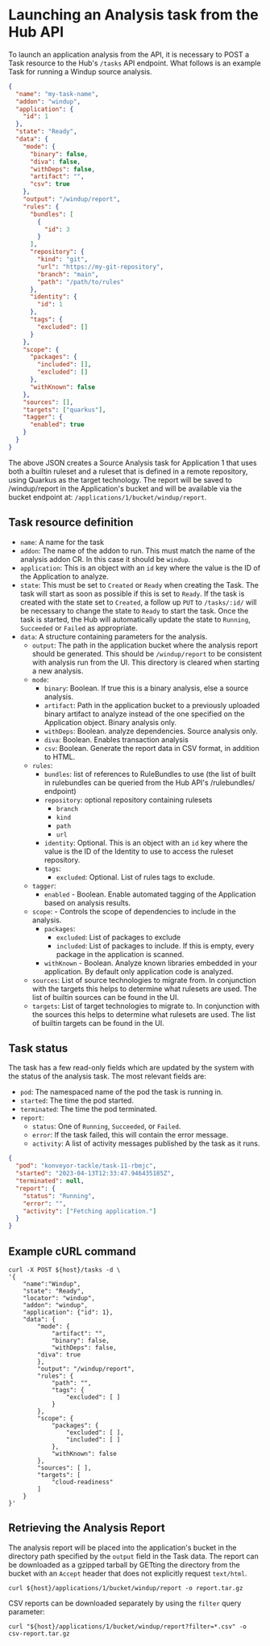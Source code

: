 # Launching an Analysis task from the Hub API

To launch an application analysis from the API, it is necessary to POST a Task resource to the Hub's
`/tasks` API endpoint. What follows is an example Task for running a Windup source analysis.

```json
{
  "name": "my-task-name",
  "addon": "windup",
  "application": {
    "id": 1
  },
  "state": "Ready",
  "data": {
    "mode": {
      "binary": false,
      "diva": false,
      "withDeps": false,
      "artifact": "",
      "csv": true
    },
    "output": "/windup/report",
    "rules": {
      "bundles": [
        {
          "id": 3
        }
      ],
      "repository": {
        "kind": "git",
        "url": "https://my-git-repository",
        "branch": "main",
        "path": "/path/to/rules"
      },
      "identity": {
        "id": 1
      },
      "tags": {
        "excluded": []
      }
    },
    "scope": {
      "packages": {
        "included": [],
        "excluded": []
      },
      "withKnown": false
    },
    "sources": [],
    "targets": ["quarkus"],
    "tagger": {
      "enabled": true
    }
  }
}
```

The above JSON creates a Source Analysis task for Application 1 that uses both a builtin ruleset and a ruleset that is defined in a remote repository, using Quarkus as the target technology. The report will be saved to /windup/report in the Application's bucket and will be available via the bucket endpoint at: `/applications/1/bucket/windup/report`.

## Task resource definition

* `name`: A name for the task
* `addon`: The name of the addon to run. This must match the name of the analysis addon CR. In this case it should be `windup`.
* `application`: This is an object with an `id` key where the value is the ID of the Application to analyze.
* `state`: This must be set to `Created` or `Ready` when creating the Task. The task will start as soon as possible if this is set to `Ready`. If the task is created with the state set to `Created`, a follow up `PUT` to `/tasks/:id/` will be necessary to change the state to `Ready` to start the task. Once the task is started, the Hub will automatically update the state to `Running`, `Succeeded` or `Failed` as appropriate.
* `data`: A structure containing parameters for the analysis.
    - `output`: The path in the application bucket where the analysis report should be generated. This should be `/windup/report` to be consistent with analysis run from the UI. This directory is cleared when starting a new analysis.
    - `mode`:
        - `binary`: Boolean. If true this is a binary analysis, else a source analysis.
        - `artifact`: Path in the application bucket to a previously uploaded binary artifact to analyze instead of the one specified on the Application object. Binary analysis only.
        - `withDeps`: Boolean. analyze dependencies. Source analysis only.
        - `diva`: Boolean. Enables transaction analysis
        - `csv`: Boolean. Generate the report data in CSV format, in addition to HTML.
    - `rules`:
        - `bundles`: list of references to RuleBundles to use (the list of built in rulebundles can be queried from the Hub API's /rulebundles/ endpoint)
        - `repository`: optional repository containing rulesets
            - `branch`
            - `kind`
            - `path`
            - `url`
        - `identity`: Optional. This is an object with an `id` key where the value is the ID of the Identity to use to access the ruleset repository.
        - `tags`:
            - `excluded`: Optional. List of rules tags to exclude.
    - `tagger`:
        - `enabled` - Boolean. Enable automated tagging of the Application based on analysis results.
    - `scope`: - Controls the scope of dependencies to include in the analysis.
        - `packages`:
            - `excluded`: List of packages to exclude
            - `included`: List of packages to include. If this is empty, every package in the application is scanned.
        - `withKnown` - Boolean. Analyze known libraries embedded in your application. By default only application code is analyzed.
    - `sources`: List of source technologies to migrate from. In conjunction with the targets this helps to determine what rulesets are used. The list of builtin sources can be found in the UI.
    - `targets`: List of target technologies to migrate to. In conjunction with the sources this helps to determine what rulesets are used. The list of builtin targets can be found in the UI.

## Task status

The task has a few read-only fields which are updated by the system with the status of the analysis task. The most relevant fields are:

* `pod`: The namespaced name of the pod the task is running in.
* `started`: The time the pod started.
* `terminated`: The time the pod terminated.
* `report`:
    - `status`: One of `Running`, `Succeeded`, or `Failed`.
    - `error`: If the task failed, this will contain the error message.
    - `activity`: A list of activity messages published by the task as it runs.

```json
{
  "pod": "konveyor-tackle/task-11-rbmjc",
  "started": "2023-04-13T12:33:47.946435185Z",
  "terminated": null,
  "report": {
    "status": "Running",
    "error": "",
    "activity": ["Fetching application."]
  }
}
```

## Example cURL command

```shell
curl -X POST ${host}/tasks -d \
'{
    "name":"Windup",
    "state": "Ready",
    "locator": "windup",
    "addon": "windup",
    "application": {"id": 1},
    "data": {
        "mode": {
            "artifact": "",
            "binary": false,
            "withDeps": false,
	    "diva": true
        },
        "output": "/windup/report",
        "rules": {
            "path": "",
            "tags": {
                "excluded": [ ]
            }
        },
        "scope": {
            "packages": {
                "excluded": [ ],
                "included": [ ]
            },
            "withKnown": false
        },
        "sources": [ ],
        "targets": [
            "cloud-readiness"
        ]
    }
}'
```

## Retrieving the Analysis Report

The analysis report will be placed into the application's bucket in the directory path specified by the `output` field in the Task data. The report can be downloaded as a gzipped tarball by GETting the directory from the bucket with an `Accept` header that does not explicitly request `text/html`.

```shell
curl ${host}/applications/1/bucket/windup/report -o report.tar.gz
```

CSV reports can be downloaded separately by using the `filter` query parameter:

```shell
curl "${host}/applications/1/bucket/windup/report?filter=*.csv" -o csv-report.tar.gz
```
